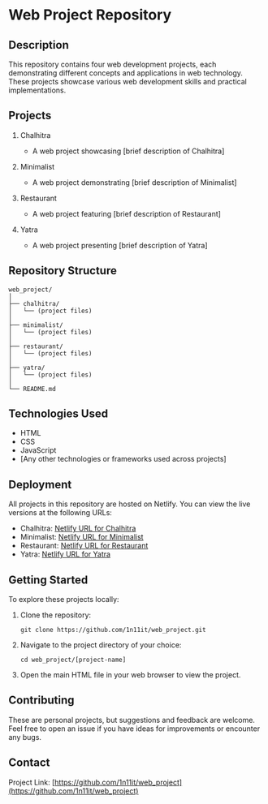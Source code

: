 # Web Project Repository

## Description
This repository contains four web development projects, each demonstrating different concepts and applications in web technology. These projects showcase various web development skills and practical implementations.

## Projects

1. Chalhitra
   - A web project showcasing [brief description of Chalhitra]

2. Minimalist
   - A web project demonstrating [brief description of Minimalist]

3. Restaurant
   - A web project featuring [brief description of Restaurant]

4. Yatra
   - A web project presenting [brief description of Yatra]

## Repository Structure
```
web_project/
│
├── chalhitra/
│   └── (project files)
│
├── minimalist/
│   └── (project files)
│
├── restaurant/
│   └── (project files)
│
├── yatra/
│   └── (project files)
│
└── README.md
```

## Technologies Used
- HTML
- CSS
- JavaScript
- [Any other technologies or frameworks used across projects]

## Deployment
All projects in this repository are hosted on Netlify. You can view the live versions at the following URLs:
- Chalhitra: [Netlify URL for Chalhitra](https://chalchitra-369.netlify.app)
- Minimalist: [Netlify URL for Minimalist](https://minimalist-369.netlify.app)
- Restaurant: [Netlify URL for Restaurant](https://restaurant-369.netlify.app)
- Yatra: [Netlify URL for Yatra](https://yatra-369.netlify.app)

## Getting Started
To explore these projects locally:

1. Clone the repository:
   ```
   git clone https://github.com/1n11it/web_project.git
   ```
2. Navigate to the project directory of your choice:
   ```
   cd web_project/[project-name]
   ```
3. Open the main HTML file in your web browser to view the project.

## Contributing
These are personal projects, but suggestions and feedback are welcome. Feel free to open an issue if you have ideas for improvements or encounter any bugs.

## Contact
Project Link: [https://github.com/1n11it/web_project](https://github.com/1n11it/web_project)
